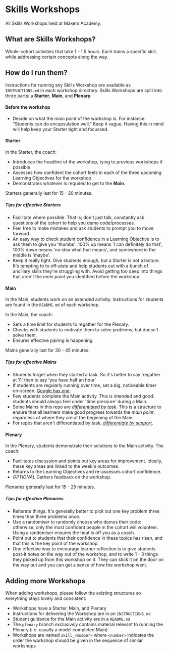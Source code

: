 # Skills Workshops

All Skills Workshops held at Makers Academy.

## What are Skills Workshops?

Whole-cohort activities that take 1 - 1.5 hours. Each trains a specific skill, while addressing certain concepts along the way.

## How do I run them?

Instructions for running any Skills Workshop are available as `INSTRUCTIONS.md` in each workshop directory. Skills Workshops are split into three parts: a **Starter**, **Main**, and **Plenary**.

#### Before the workshop
- Decide on what the _main point_ of the workshop is. For instance: "Students can do encapsulation well." Keep it vague. Having this in mind will help keep your Starter tight and focussed.

#### Starter

In the Starter, the coach:

- Introduces the headline of the workshop, tying to previous workshops if possible
- Assesses how confident the cohort feels in each of the three upcoming Learning Objectives for the workshop
- Demonstrates whatever is required to get to the **Main**.

Starters generally last for 15 - 20 minutes.

##### Tips for effective Starters

- Facilitate where possible. That is; don't just talk, constantly ask questions of the cohort to help you demo code/processes.
- Feel free to make mistakes and ask students to prompt you to move forward.
- An easy way to check student confidence in a Learning Objective is to ask them to give you 'thumbs': 100% up means 'I can definitely do that', 100% down means 'no idea what that means', and somewhere in the middle is 'maybe'.
- Keep it really tight. Give students enough, but a Starter is not a lecture. It's tempting to to off-piste and help students out with a bunch of ancillary skills they're struggling with. Avoid getting too deep into things that aren't the _main point_ you identified before the workshop.

#### Main

In the Main, students work on an extended activity. Instructions for students are found in the `README.md` of each workshop.

In the Main, the coach:

- Sets a time limit for students to regather for the Plenary.
- Checks with students to motivate them to solve problems, but doesn't solve them.
- Ensures effective pairing is happening.

Mains generally last for 30 - 45 minutes.

##### Tips for effective Mains

- Students forget when they started a task. So it's better to say 'regather at 11' than to say 'you have half an hour'
- If students are regularly running over time, set a big, noticeable timer on-screen. [Google has one](https://www.google.co.uk/search?q=timer).
- Few students complete the Main activity. This is intended and good: students should always feel under 'time pressure' during a Main.
- Some Mains in this repo are [_differentiated by task_](differentiation/by_task.md). This is a structure to ensure that all learners make good progress towards the _main point_, regardless of where they are at the beginning of the Main.
- For repos that aren't differentiated by task, [_differentiate by support_](differentiation/by_support.md).

#### Plenary

In the Plenary, students demonstrate their solutions to the Main activity. The coach:

- Facilitates discussion and points out key areas for improvement. Ideally, these key areas are linked to the week's outcomes.
- Returns to the Learning Objectives and re-assesses cohort confidence.
- _OPTIONAL_ Gathers feedback on the workshop.

Plenaries generally last for 15 - 25 minutes.

##### Tips for effective Plenaries

- Reiterate things. It's generally better to pick out one key problem three times than three problems once.
- Use a randomiser to randomly choose who demos their code: otherwise, only the most confident people in the cohort will volunteer. Using a randomiser ensures the heat is off you as a coach.
- Point out to students that their confidence in these topics has risen, and that this is the key point of the workshop.
- One effective way to encourage learner reflection is to give students post-it notes on the way out of the workshop, and to write 1 - 3 things they picked up from this workshop on it. They can stick it on the door on the way out and you can get a sense of how the workshop went.

## Adding more Workshops

When adding workshops, please follow the existing structures so everything stays lovely and consistent:

- Workshops have a Starter, Main, and Plenary
- Instructions for delivering the Workshop are in an `INSTRUCTIONS.md`
- Student guidance for the Main activity are in a `README.md`
- The `plenary` branch _exclusively_ contains material relevant to running the Plenary (i.e. usually a model completed Main)
- Workshops are named `skill_<number>` where `<number>` indicates the order the workshop should be given in the sequence of similar workshops
